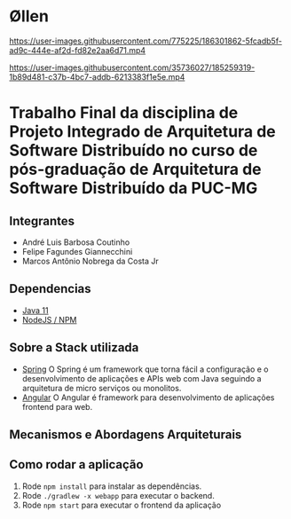 # Øllen

https://user-images.githubusercontent.com/775225/186301862-5fcadb5f-ad9c-444e-af2d-fd82e2aa6d71.mp4

https://user-images.githubusercontent.com/35736027/185259319-1b89d481-c37b-4bc7-addb-6213383f1e5e.mp4

# Trabalho Final da disciplina de Projeto Integrado de Arquitetura de Software Distribuído no curso de pós-graduação de Arquitetura de Software Distribuído da PUC-MG

## Integrantes

- André Luis Barbosa Coutinho
- Felipe Fagundes Giannecchini
- Marcos Antônio Nobrega da Costa Jr

## Dependencias

- [Java 11](https://www.oracle.com/br/java/technologies/javase/jdk11-archive-downloads.html)
- [NodeJS / NPM](https://nodejs.org/en/download/)

## Sobre a Stack utilizada

- [Spring](https://spring.io)
  O Spring é um framework que torna fácil a configuração e o desenvolvimento de aplicações e APIs web com Java seguindo a arquitetura de micro serviços ou monolitos.
- [Angular](https://angular.io/)
  O Angular é framework para desenvolvimento de aplicações frontend para web.

## Mecanismos e Abordagens Arquiteturais

## Como rodar a aplicação

1. Rode `npm install` para instalar as dependências.<br />
2. Rode `./gradlew -x webapp` para executar o backend.
3. Rode `npm start` para executar o frontend da aplicação
